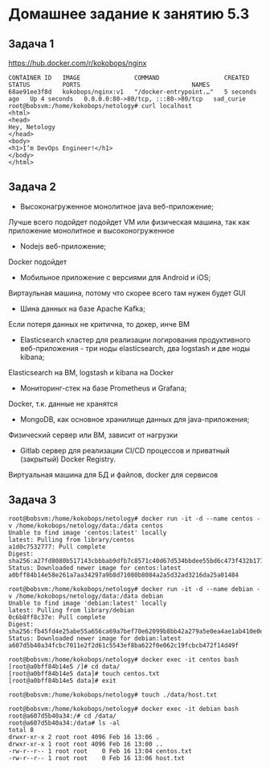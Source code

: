 # Домашнее задание к занятию 5.3

## Задача 1

https://hub.docker.com/r/kokobops/nginx

```
CONTAINER ID   IMAGE               COMMAND                  CREATED         STATUS         PORTS                               NAMES
68ae91ee3f8d   kokobops/nginx:v1   "/docker-entrypoint.…"   5 seconds ago   Up 4 seconds   0.0.0.0:80->80/tcp, :::80->80/tcp   sad_curie
root@bobsvm:/home/kokobops/netology# curl localhost
<html>
<head>
Hey, Netology
</head>
<body>
<h1>I’m DevOps Engineer!</h1>
</body>
</html>
```

## Задача 2

* Высоконагруженное монолитное java веб-приложение;

Лучше всего подойдет подойдет VM или физическая машина, так как приложение монолитное и высоконогруженное

* Nodejs веб-приложение;

Docker подойдет

* Мобильное приложение c версиями для Android и iOS;

Виртаульная машина, потому что скорее всего там нужен будет GUI

* Шина данных на базе Apache Kafka;

Если потеря данных не критична, то докер, инче ВМ

* Elasticsearch кластер для реализации логирования продуктивного веб-приложения - три ноды elasticsearch, два logstash и две ноды kibana;

Elasticsearch на ВМ, logstash и kibana на Docker

* Мониторинг-стек на базе Prometheus и Grafana;

Docker, т.к. данные не хранятся

* MongoDB, как основное хранилище данных для java-приложения;

Физический сервер или ВМ, зависит от нагрузки

* Gitlab сервер для реализации CI/CD процессов и приватный (закрытый) Docker Registry.

Виртуальная машина для БД и файлов, docker для сервисов


## Задача 3

```
root@bobsvm:/home/kokobops/netology# docker run -it -d --name centos -v /home/kokobops/netology/data:/data centos
Unable to find image 'centos:latest' locally
latest: Pulling from library/centos
a1d0c7532777: Pull complete
Digest: sha256:a27fd8080b517143cbbbab9dfb7c8571c40d67d534bbdee55bd6c473f432b177
Status: Downloaded newer image for centos:latest
a0bff84b14e58e261a7aa34297a9b8d71080b8084a2a5d32ad3216da25a01484
```

```
root@bobsvm:/home/kokobops/netology# docker run -it -d --name debian -v /home/kokobops/netology/data:/data debian
Unable to find image 'debian:latest' locally
latest: Pulling from library/debian
0c6b8ff8c37e: Pull complete
Digest: sha256:fb45fd4e25abe55a656ca69a7bef70e62099b8bb42a279a5e0ea4ae1ab410e0d
Status: Downloaded newer image for debian:latest
a607d5b40a34fcbc7011e2f2d61c5543ef8ba622f0e062c19fcbcb472f14d49f
```

```
root@bobsvm:/home/kokobops/netology# docker exec -it centos bash
[root@a0bff84b14e5 /]# cd data/
[root@a0bff84b14e5 data]# touch centos.txt
[root@a0bff84b14e5 data]# exit
```

```
root@bobsvm:/home/kokobops/netology# touch ./data/host.txt
```

```
root@bobsvm:/home/kokobops/netology# docker exec -it debian bash
root@a607d5b40a34:/# cd /data/
root@a607d5b40a34:/data# ls -al
total 8
drwxr-xr-x 2 root root 4096 Feb 16 13:06 .
drwxr-xr-x 1 root root 4096 Feb 16 13:00 ..
-rw-r--r-- 1 root root    0 Feb 16 13:04 centos.txt
-rw-r--r-- 1 root root    0 Feb 16 13:06 host.txt
```
